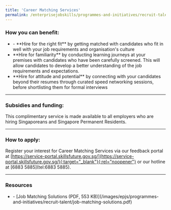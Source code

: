 ```yaml
---
title: 'Career Matching Services'
permalink: /enterprisejobskills/programmes-and-initiatives/recruit-talent/skillsfuture-work-study-programmes/career-trial/career-conversion-programmes/sgunited-jobs-and-skills-placement-partners-initiative/sgunited-mid-career-pathways-programme-for-host-organisations/skillsfuture-career-transition-programme/career-matching-services/
---
```


### How you can benefit:

<ul><li>- **Hire for the right fit** by getting matched with candidates who fit in well with your job requirements and organisation's culture<br></li><li>**Hire for familiarity** by conducting learning journeys at your premises with candidates who have been carefully screened. This will allow candidates to develop a better understanding of the job requirements and expectations.<br></li><li>**Hire for attitude and potential** by connecting with your candidates beyond their resumes through curated speed networking sessions, before shortlisting them for formal interviews</li></ul>

---

### Subsidies and funding:

This complimentary service is made available to all employers who are hiring Singaporeans and Singapore Permanent Residents.

---

### How to apply:

Register your interest for Career Matching Services via our feedback portal at [https://service-portal.skillsfuture.gov.sg/](https://service-portal.skillsfuture.gov.sg/){:target="_blank"}{:rel="noopener"} or our hotline at [6883 5885](tel:6883 5885).

---

### Resources

<ul><li>- [Job Matching Solutions (PDF, 553 KB)](/images/epjs/programmes-and-initiatives/recruit-talent/job-matching-solutions.pdf)</li></ul>

